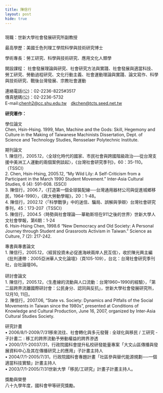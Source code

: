 ```yaml
---
title: 陳信行
layout: post
hide: true
---
```


<span class="image right"><img src="{{ 'assets/images/chen.jpg' | relative_url }}" alt="" /></span>

現職：世新大學社會發展研究所副教授

最高學歷：美國壬色列理工學院科學與技術研究博士

學術專長：勞工研究、科學與技術研究、應用文化人類學

開設課程： 	社會發展理論與研究、社會研究方法與實踐、社會發展與適當科技、勞工研究、勞動過程研究、文化行動主義、社會運動理論與實踐、論文寫作、科學與技術研究、戰後台灣發展、宗教社會運動

連絡電話(公)：02-2236-8225#3517<br />
傳真號碼(公)：02-2236-5732<br />
E-mail:<a href="mailto:chenh2@cc.shu.edu.tw" target="_blank" class="main_link1" title="寄信給陳信行(開心視窗)">chenh2@cc.shu.edu.tw</a>　<a href="mailto:dkchen@tcts.seed.net.tw" class="main_link1" title="寄信給陳信行(開心視窗)">dkchen@tcts.seed.net.tw</a><br />

<p><strong>研究著作：</strong></p>

<p>學位論文<br />
  Chen, Hsin-Hsing. 1999, Man, Machine and the Gods: Skill, Hegemony and Culture in the Making of Taiwanese Machinists Dissertation, Dept. of Science and Technology Studies, Rensselaer Polytechnic Institute.</p>
<p>期刊論文<br />
  1. 陳信行，2005.12，〈全球化時代的國家、市民社會與跨國階級政治──從台灣支援中美洲工人運動的兩個案例談起〉，《台灣社會研究季刊》，60：35-110。（TSSCI）<br />
  2. Chen, Hsin-Hsing, 2005.12, &ldquo;My Wild Lily: A Self-Criticism from a Participant in the March 1990 Student Movement.&rdquo; Inter-Asia Cultural Studies, 6 (4): 591-608. (SSCI)<br />
  3. 陳信行，2006.7，〈打造第一個全球裝配線──台灣通用器材公司與促進城鄉移民，1964-1990〉，《政大勞動學報》，20：1-48。<br />
  4. 陳信行，2002.12〈「科學戰爭」中的迷信、騙局、誤解與爭辯〉台灣社會研究季刊，45：173-207（TSSCI）<br />
  5. 陳信行，2004.5〈時勢與社會理論──華勒斯坦在911之後的世界〉世新大學人文社會學報，第6期：1-24<br />
  6. Hsin-Hsing Chen, 1998.6 &ldquo;New Democracy and Old Society: A Personal Journey through Student and Grassroots Activism in Taiwan.&rdquo; Science as Culture, 7 (2): 217-242.</p>
<p>專書與專書論文<br />
  1. 陳信行，2005.12，〈經貿投資未必促進海峽兩岸人民互信〉，收於陳光興主編《批判連帶：2005亞洲華人文化論壇》（頁105-109），台北：台灣社會研究季刊社，台社論壇06。<br />
  <br />
  研討會論文<br />
  1. 陳信行，2005.12，〈生產線的流動與人口流動：台灣1960~1990的經驗〉，「第二屆跨界流離國際研討會：公民身分、認同與反抗」，世新大學社會發展研究所，12月10, 11日。<br />
  2. 陳信行，2007.06, &ldquo;State vs. Society: Dynamics and Pitfalls of the Social Movements in Taiwan since the 1980s&rdquo;, presented at Conditions of Knowledge and Cultural Production, June 16, 2007, organized by Inter-Asia Cultural Studies Society.</p>
<p>研究計畫<br />
  &bull;	2006/8/1-2009/7/31移來流往、社會轉化與多元發聲 : 全球化與移民 / 工研究 - 子計畫二 : 移工的跨界流動予勞動權益的跨界滲透 <br />
  &bull;	2000/7/1-20037/31，行政院國科會提升私校研發能量專案「大文山區傳播與發展資料中心及其在傳播研究上的應用」子計畫主持人 <br />
  &bull;	2004/7/1-2005/7/31，行政院國科會專題計畫「社區參與替代能源規劃──一個適當科技實驗」計畫主持人 <br />
  &bull;	2003/7/1-2005/7/31世新大學「移民/工研究」計畫子計畫主持人。 <br />
  </p>
<p>獎勵與榮譽<br />
  八十九學年度，國科會甲等研究獎勵。</p>
